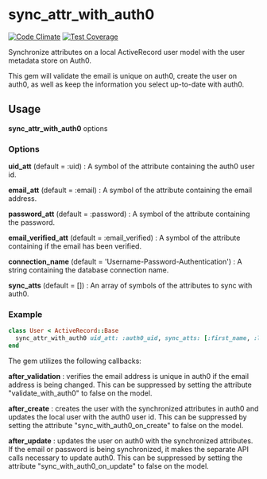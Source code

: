 # sync_attr_with_auth0
[![Code Climate](https://codeclimate.com/github/patrickmcgraw/sync_attr_with_auth0/badges/gpa.svg)](https://codeclimate.com/github/patrickmcgraw/sync_attr_with_auth0)  [![Test Coverage](https://codeclimate.com/github/patrickmcgraw/sync_attr_with_auth0/badges/coverage.svg)](https://codeclimate.com/github/patrickmcgraw/sync_attr_with_auth0)

Synchronize attributes on a local ActiveRecord user model with the user metadata store on Auth0.

This gem will validate the email is unique on auth0, create the user on auth0, as well as keep the information you select up-to-date with auth0.

## Usage

**sync_attr_with_auth0** options

### Options

**uid_att** (default = :uid)
:   A symbol of the attribute containing the auth0 user id.

**email_att** (default = :email)
:   A symbol of the attribute containing the email address.

**password_att** (default = :password)
:   A symbol of the attribute containing the password.

**email_verified_att** (default = :email_verified)
:   A symbol of the attribute containing if the email has been verified.

**connection_name** (default = 'Username-Password-Authentication')
:   A string containing the database connection name.

**sync_atts** (default = [])
:   An array of symbols of the attributes to sync with auth0.

### Example
``` ruby
class User < ActiveRecord::Base
  sync_attr_with_auth0 uid_att: :auth0_uid, sync_atts: [:first_name, :last_name, :email]
end
```

The gem utilizes the following callbacks:

**after_validation**
:   verifies the email address is unique in auth0 if the email address is being changed.  This can be suppressed by setting the attribute "validate_with_auth0" to false on the model.

**after_create**
:   creates the user with the synchronized attributes in auth0 and updates the local user with the auth0 user id.  This can be suppressed by setting the attribute "sync_with_auth0_on_create" to false on the model.

**after_update**
:   updates the user on auth0 with the synchronized attributes.  If the email or password is being synchronized, it makes the separate API calls necessary to update auth0.  This can be suppressed by setting the attribute "sync_with_auth0_on_update" to false on the model.
